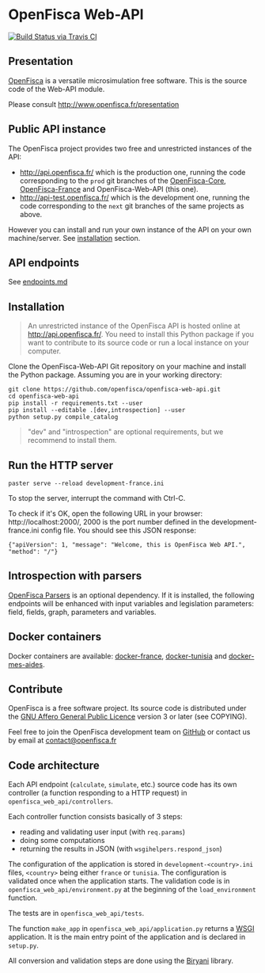 # OpenFisca Web-API

[![Build Status via Travis CI](https://travis-ci.org/openfisca/openfisca-web-api.svg?branch=master)](https://travis-ci.org/openfisca/openfisca-web-api)

## Presentation

[OpenFisca](http://www.openfisca.fr/) is a versatile microsimulation free software.
This is the source code of the Web-API module.

Please consult http://www.openfisca.fr/presentation

## Public API instance

The OpenFisca project provides two free and unrestricted instances of the API:

* http://api.openfisca.fr/ which is the production one, running the code corresponding to the `prod` git branches
  of the [OpenFisca-Core](https://github.com/openfisca/openfisca-core),
  [OpenFisca-France](https://github.com/openfisca/openfisca-france) and OpenFisca-Web-API (this one).
* http://api-test.openfisca.fr/ which is the development one, running the code corresponding to the `next` git branches
  of the same projects as above.

However you can install and run your own instance of the API on your own machine/server.
See [installation](#installation) section.

## API endpoints

See [endpoints.md](endpoints.md)

## Installation

> An unrestricted instance of the OpenFisca API is hosted online at http://api.openfisca.fr/.
> You need to install this Python package if you want to contribute to its source code or run a local instance
> on your computer.

Clone the OpenFisca-Web-API Git repository on your machine and install the Python package.
Assuming you are in your working directory:

```
git clone https://github.com/openfisca/openfisca-web-api.git
cd openfisca-web-api
pip install -r requirements.txt --user
pip install --editable .[dev,introspection] --user
python setup.py compile_catalog
```

> "dev" and "introspection" are optional requirements, but we recommend to install them.

## Run the HTTP server

    paster serve --reload development-france.ini

To stop the server, interrupt the command with Ctrl-C.

To check if it's OK, open the following URL in your browser:
http://localhost:2000/, 2000 is the port number defined in the development-france.ini config file.
You should see this JSON response:

    {"apiVersion": 1, "message": "Welcome, this is OpenFisca Web API.", "method": "/"}

## Introspection with parsers

[OpenFisca Parsers](https://github.com/openfisca/openfisca-parsers) is an optional dependency.
If it is installed, the following endpoints will be enhanced with input variables and legislation parameters:
field, fields, graph, parameters and variables.

## Docker containers

Docker containers are available:
[docker-france](https://github.com/openfisca/openfisca-web-api/tree/master/docker-france),
[docker-tunisia](https://github.com/openfisca/openfisca-web-api/tree/master/docker-tunisia) and
[docker-mes-aides](https://github.com/openfisca/openfisca-web-api/tree/master/docker-mes-aides).

## Contribute

OpenFisca is a free software project.
Its source code is distributed under the [GNU Affero General Public Licence](http://www.gnu.org/licenses/agpl.html)
version 3 or later (see COPYING).

Feel free to join the OpenFisca development team on [GitHub](https://github.com/openfisca) or contact us by email at
contact@openfisca.fr

## Code architecture

Each API endpoint (`calculate`, `simulate`, etc.) source code has its own controller (a function responding to a HTTP request) in `openfisca_web_api/controllers`.

Each controller function consists basically of 3 steps:
* reading and validating user input (with `req.params`)
* doing some computations
* returning the results in JSON (with `wsgihelpers.respond_json`)

The configuration of the application is stored in `development-<country>.ini` files, `<country>` being either
`france` or `tunisia`.
The configuration is validated once when the application starts. The validation code is in `openfisca_web_api/environment.py` at the beginning of the `load_environment` function.

The tests are in `openfisca_web_api/tests`.

The function `make_app` in `openfisca_web_api/application.py` returns a [WSGI](http://wsgi.readthedocs.org/) application. It is the main entry point of the application and is declared in `setup.py`.

All conversion and validation steps are done using the [Biryani](https://biryani.readthedocs.org) library.
